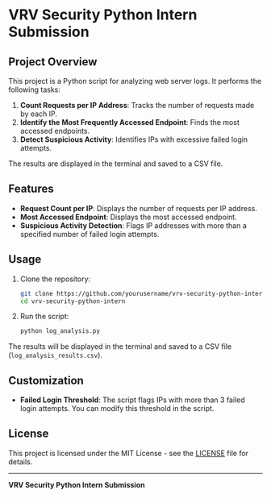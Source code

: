 # VRV Security Python Intern Submission

## Project Overview

This project is a Python script for analyzing web server logs. It performs the following tasks:

1. **Count Requests per IP Address**: Tracks the number of requests made by each IP.
2. **Identify the Most Frequently Accessed Endpoint**: Finds the most accessed endpoints.
3. **Detect Suspicious Activity**: Identifies IPs with excessive failed login attempts.

The results are displayed in the terminal and saved to a CSV file.

## Features

- **Request Count per IP**: Displays the number of requests per IP address.
- **Most Accessed Endpoint**: Displays the most accessed endpoint.
- **Suspicious Activity Detection**: Flags IP addresses with more than a specified number of failed login attempts.

## Usage

1. Clone the repository:

    ```bash
    git clone https://github.com/yourusername/vrv-security-python-intern.git
    cd vrv-security-python-intern
    ```

2. Run the script:

    ```bash
    python log_analysis.py
    ```

The results will be displayed in the terminal and saved to a CSV file (`log_analysis_results.csv`).

## Customization

- **Failed Login Threshold**: The script flags IPs with more than 3 failed login attempts. You can modify this threshold in the script.

## License

This project is licensed under the MIT License - see the [LICENSE](LICENSE) file for details.

---

**VRV Security Python Intern Submission**
